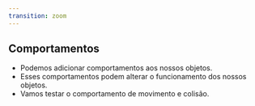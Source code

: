 ```yaml
---
transition: zoom
---
```


## Comportamentos

* Podemos adicionar comportamentos aos nossos objetos.
* Esses comportamentos podem alterar o funcionamento dos nossos objetos.
* Vamos testar o comportamento de movimento e colisão.
